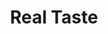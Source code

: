 ---
ee_id: '122'
site: '1'
type: '2'
long_id: 2011-117 Real Taste
url: 2011-117-real-taste
year: '2011'
medium: AIR-O-SWISS 7135 Ultrasonic Humidifier, Diet Sprite Soda.
commission:
add_credit:
dims: 16 x 15  x 8 inches
pitch: "<p>​Humidifier filled with Diet Sprite soda</p>"
ps:
live_url:
related:
title: Real Taste
youtube:
imgs: real-taste-2011-117-full-database-KA.jpg
subheading:
year2: '2011'
download:
add_credits:
related_code:
! '':
layout: things-i-made
---